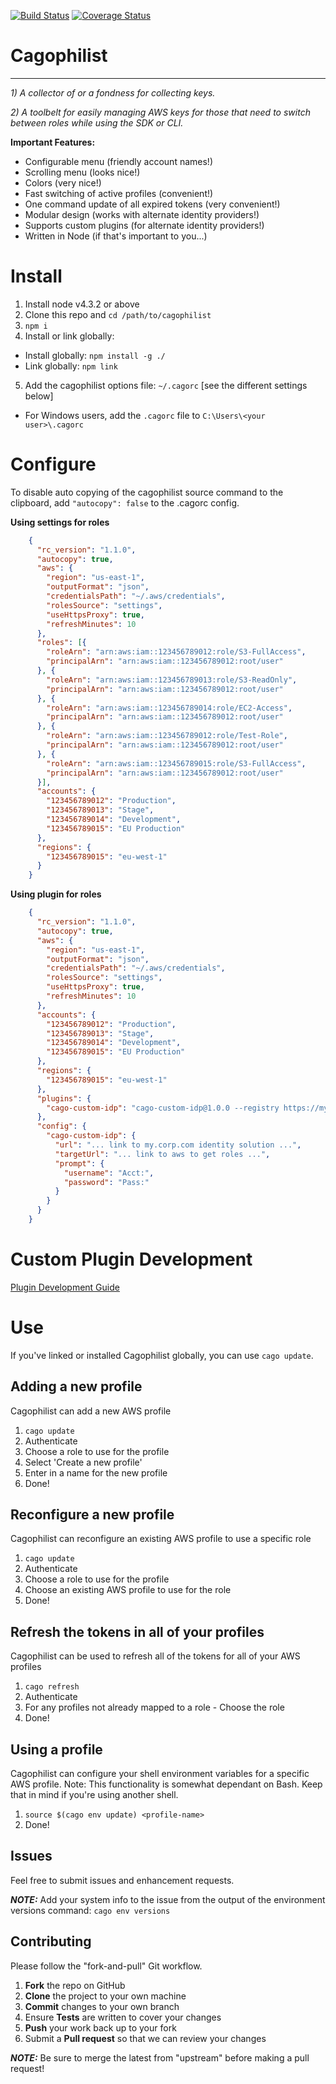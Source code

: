 [![Build Status](https://travis.power.ge.com/power-cloud/cagophilist.svg?token=9Z1F2j9oezCM6QrgEdiP&branch=master)](https://travis.power.ge.com/power-cloud/cagophilist) [![Coverage Status](http://coveralls.power.ge.com/repos/github/power-cloud/cagophilist/badge.svg?branch=master)](http://coveralls.power.ge.com/github/power-cloud/cagophilist?branch=master)

# Cagophilist

--------------------------------------------------------------------------------

_1) A collector of or a fondness for collecting keys._

_2) A toolbelt for easily managing AWS keys for those that need to switch between roles while using the SDK or CLI._

**Important Features:**

- Configurable menu (friendly account names!)
- Scrolling menu (looks nice!)
- Colors (very nice!)
- Fast switching of active profiles (convenient!)
- One command update of all expired tokens (very convenient!)
- Modular design (works with alternate identity providers!)
- Supports custom plugins (for alternate identity providers!)
- Written in Node (if that's important to you...)

# Install

1. Install node v4.3.2 or above
2. Clone this repo and `cd /path/to/cagophilist`
3. `npm i`
4. Install or link globally:

  - Install globally: `npm install -g ./`
  - Link globally: `npm link`

5. Add the cagophilist options file: `~/.cagorc` [see the different settings below]

  - For Windows users, add the `.cagorc` file to `C:\Users\<your user>\.cagorc`

# Configure

To disable auto copying of the cagophilist source command to the clipboard, add `"autocopy": false` to the .cagorc config.

**Using settings for roles**

```json
    {
      "rc_version": "1.1.0",
      "autocopy": true,
      "aws": {
        "region": "us-east-1",
        "outputFormat": "json",
        "credentialsPath": "~/.aws/credentials",
        "rolesSource": "settings",
        "useHttpsProxy": true,
        "refreshMinutes": 10
      },
      "roles": [{
        "roleArn": "arn:aws:iam::123456789012:role/S3-FullAccess",
        "principalArn": "arn:aws:iam::123456789012:root/user"
      }, {
        "roleArn": "arn:aws:iam::123456789013:role/S3-ReadOnly",
        "principalArn": "arn:aws:iam::123456789012:root/user"
      }, {
        "roleArn": "arn:aws:iam::123456789014:role/EC2-Access",
        "principalArn": "arn:aws:iam::123456789012:root/user"
      }, {
        "roleArn": "arn:aws:iam::123456789012:role/Test-Role",
        "principalArn": "arn:aws:iam::123456789012:root/user"
      }, {
        "roleArn": "arn:aws:iam::123456789015:role/S3-FullAccess",
        "principalArn": "arn:aws:iam::123456789012:root/user"
      }],
      "accounts": {
        "123456789012": "Production",
        "123456789013": "Stage",
        "123456789014": "Development",
        "123456789015": "EU Production"
      },
      "regions": {
        "123456789015": "eu-west-1"
      }
    }
```

**Using plugin for roles**

```json
    {
      "rc_version": "1.1.0",
      "autocopy": true,
      "aws": {
        "region": "us-east-1",
        "outputFormat": "json",
        "credentialsPath": "~/.aws/credentials",
        "rolesSource": "settings",
        "useHttpsProxy": true,
        "refreshMinutes": 10
      },
      "accounts": {
        "123456789012": "Production",
        "123456789013": "Stage",
        "123456789014": "Development",
        "123456789015": "EU Production"
      },
      "regions": {
        "123456789015": "eu-west-1"
      },
      "plugins": {
        "cago-custom-idp": "cago-custom-idp@1.0.0 --registry https://my.corp.com/artifactory/api/npm/custom-repo"
      },
      "config": {
        "cago-custom-idp": {
          "url": "... link to my.corp.com identity solution ...",
          "targetUrl": "... link to aws to get roles ...",
          "prompt": {
            "username": "Acct:",
            "password": "Pass:"
          }
        }
      }
    }
```

# Custom Plugin Development

[Plugin Development Guide](./docs/plugins.md)

# Use

If you've linked or installed Cagophilist globally, you can use `cago update`.

## Adding a new profile

Cagophilist can add a new AWS profile

1. `cago update`
2. Authenticate
3. Choose a role to use for the profile
4. Select 'Create a new profile'
5. Enter in a name for the new profile
6. Done!

## Reconfigure a new profile

Cagophilist can reconfigure an existing AWS profile to use a specific role

1. `cago update`
2. Authenticate
3. Choose a role to use for the profile
4. Choose an existing AWS profile to use for the role
5. Done!

## Refresh the tokens in all of your profiles

Cagophilist can be used to refresh all of the tokens for all of your AWS profiles

1. `cago refresh`
2. Authenticate
3. For any profiles not already mapped to a role - Choose the role
4. Done!

## Using a profile

Cagophilist can configure your shell environment variables for a specific AWS profile. Note: This functionality is somewhat dependant on Bash. Keep that in mind if you're using another shell.

1. `source $(cago env update) <profile-name>`
2. Done!

## Issues

Feel free to submit issues and enhancement requests.

**_NOTE:_** Add your system info to the issue from the output of the environment versions command: `cago env versions`

## Contributing

Please follow the "fork-and-pull" Git workflow.

1. **Fork** the repo on GitHub
2. **Clone** the project to your own machine
3. **Commit** changes to your own branch
4. Ensure **Tests** are written to cover your changes
5. **Push** your work back up to your fork
6. Submit a **Pull request** so that we can review your changes

**_NOTE:_** Be sure to merge the latest from "upstream" before making a pull request!
